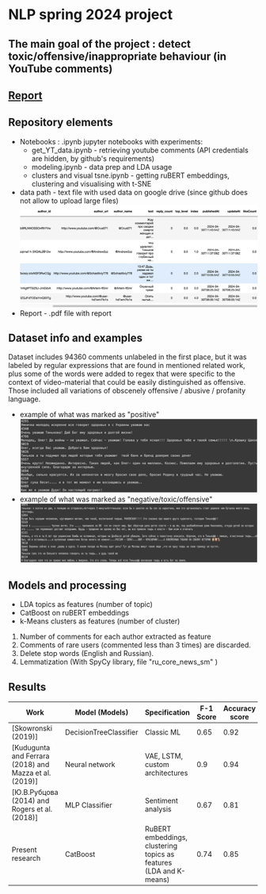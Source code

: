 # NLP spring 2024 project

## The main goal of the project : detect toxic/offensive/inappropriate behaviour (in YouTube comments)

## [Report](./report/report_MI_eng.pdf)

## Repository elements
- Notebooks : .ipynb jupyter notebooks with experiments:
  - get_YT_data.ipynb - retrieving youtube comments (API credentials are hidden, by github's requirements)
  - modeling.ipynb - data prep and LDA usage
  - clusters and visual tsne.ipynb - getting ruBERT embeddings, clustering and visualising with t-SNE
- data path - text file with used data on google drive (since github does not allow to upload large files)
    ![Sample image](./data/df_head.png)
- Report - .pdf file with report

## Dataset info and examples

Dataset includes 94360 comments unlabeled in the first place, but it was labeled by regular expressions that are found in mentioned related work, plus some of the words were added to regex that were specific to the context of video-material that could be easily distinguished as offensive. Those included all variations of obscenely offensive / abusive / profanity language.

- example of what was marked as "positive"
![Sample image](./data/pos.png)
- example of what was marked as "negative/toxic/offensive"
![Sample image](./data/neg.png)

## Models and processing
- LDA topics as features (number of topic)
- CatBoost on ruBERT embeddings
- k-Means clusters as features (number of cluster)
  
1.  Number of comments for each author extracted as feature
2.	Comments of rare users (commented less than 3 times) are discarded.
3.	Delete stop words (English and Russian).
4.	Lemmatization (With SpyCy library, file "ru_core_news_sm" )

## Results
| Work | Model (Models) |Specification | F-1 Score | Accuracy score |
| --- | --- |  --- | --- |  --- | 
| [Skowronski (2019)] | DecisionTreeClassifier | Classic ML | 0.65 | 0.92 |
| [Kudugunta and Ferrara (2018) and Mazza et al. (2019)] | Neural network | VAE, LSTM, custom architectures | 0.9 | 0.94 |
| [Ю.В.Рубцова (2014) and Rogers et al. (2018)] | MLP Classifier | Sentiment analysis | 0.67 | 0.81 |
| Present research | CatBoost | RuBERT embeddings, clustering topics as features (LDA and K-means) | 0.74 | 0.85 |







